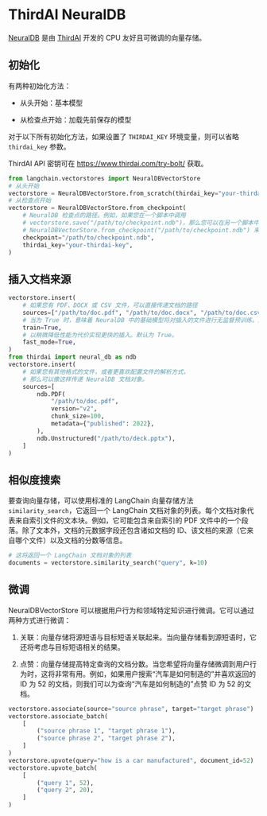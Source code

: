 # ThirdAI NeuralDB

[NeuralDB](https://www.thirdai.com/neuraldb-enterprise/) 是由 [ThirdAI](https://www.thirdai.com/) 开发的 CPU 友好且可微调的向量存储。

## 初始化

有两种初始化方法：

- 从头开始：基本模型

- 从检查点开始：加载先前保存的模型

对于以下所有初始化方法，如果设置了 `THIRDAI_KEY` 环境变量，则可以省略 `thirdai_key` 参数。

ThirdAI API 密钥可在 https://www.thirdai.com/try-bolt/ 获取。

```python
from langchain.vectorstores import NeuralDBVectorStore
# 从头开始
vectorstore = NeuralDBVectorStore.from_scratch(thirdai_key="your-thirdai-key")
# 从检查点开始
vectorstore = NeuralDBVectorStore.from_checkpoint(
    # NeuralDB 检查点的路径。例如，如果您在一个脚本中调用
    # vectorstore.save("/path/to/checkpoint.ndb")，那么您可以在另一个脚本中调用
    # NeuralDBVectorStore.from_checkpoint("/path/to/checkpoint.ndb") 来加载保存的模型。
    checkpoint="/path/to/checkpoint.ndb",
    thirdai_key="your-thirdai-key",
)
```

## 插入文档来源

```python
vectorstore.insert(
    # 如果您有 PDF、DOCX 或 CSV 文件，可以直接传递文档的路径
    sources=["/path/to/doc.pdf", "/path/to/doc.docx", "/path/to/doc.csv"],
    # 当为 True 时，意味着 NeuralDB 中的基础模型将对插入的文件进行无监督预训练。默认为 True。
    train=True,
    # 以稍微降低性能为代价实现更快的插入。默认为 True。
    fast_mode=True,
)
from thirdai import neural_db as ndb
vectorstore.insert(
    # 如果您有其他格式的文件，或者更喜欢配置文件的解析方式，
    # 那么可以像这样传递 NeuralDB 文档对象。
    sources=[
        ndb.PDF(
            "/path/to/doc.pdf",
            version="v2",
            chunk_size=100,
            metadata={"published": 2022},
        ),
        ndb.Unstructured("/path/to/deck.pptx"),
    ]
)
```

## 相似度搜索

要查询向量存储，可以使用标准的 LangChain 向量存储方法 `similarity_search`，它返回一个 LangChain 文档对象的列表。每个文档对象代表来自索引文件的文本块。例如，它可能包含来自索引的 PDF 文件中的一个段落。除了文本外，文档的元数据字段还包含诸如文档的 ID、该文档的来源（它来自哪个文件）以及文档的分数等信息。

```python
# 这将返回一个 LangChain 文档对象的列表
documents = vectorstore.similarity_search("query", k=10)
```

## 微调

NeuralDBVectorStore 可以根据用户行为和领域特定知识进行微调。它可以通过两种方式进行微调：

1. 关联：向量存储将源短语与目标短语关联起来。当向量存储看到源短语时，它还将考虑与目标短语相关的结果。

2. 点赞：向量存储提高特定查询的文档分数。当您希望将向量存储微调到用户行为时，这将非常有用。例如，如果用户搜索“汽车是如何制造的”并喜欢返回的 ID 为 52 的文档，则我们可以为查询“汽车是如何制造的”点赞 ID 为 52 的文档。

```python
vectorstore.associate(source="source phrase", target="target phrase")
vectorstore.associate_batch(
    [
        ("source phrase 1", "target phrase 1"),
        ("source phrase 2", "target phrase 2"),
    ]
)
vectorstore.upvote(query="how is a car manufactured", document_id=52)
vectorstore.upvote_batch(
    [
        ("query 1", 52),
        ("query 2", 20),
    ]
)
```